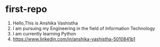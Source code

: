# first-repo

1. Hello,This is Anshika Vashistha
2. I am pursuing my Engineering in the field of Information Technology
3. I am currently learning Python
4.   https://www.linkedin.com/in/anshika-vashistha-5010841b1
